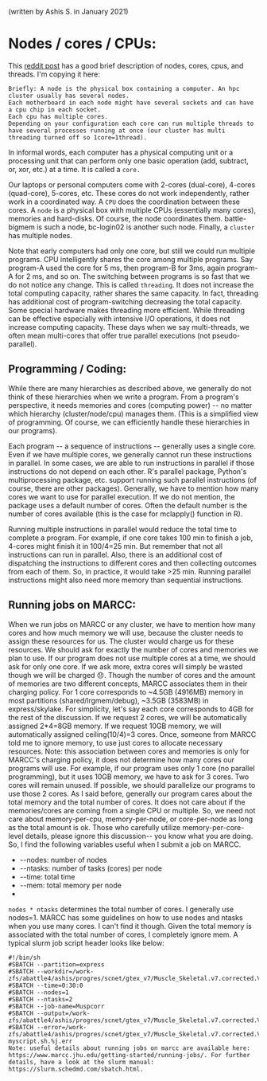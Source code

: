 (written by Ashis S. in January 2021)
# Nodes / cores / CPUs:
This [reddit post](https://www.reddit.com/r/HPC/comments/ag86bc/node_cpu_core_thread/) has a good brief description of nodes, cores, cpus, and threads. I'm copying it here:
```
Briefly: A node is the physical box containing a computer. An hpc cluster usually has several nodes.
Each motherboard in each node might have several sockets and can have a cpu chip in each socket.
Each cpu has multiple cores.
Depending on your configuration each core can run multiple threads to have several processes running at once (our cluster has multi threading turned off so 1core=1thread).
```

In informal words, each computer has a physical computing unit or a processing unit that can perform only one basic operation (add, subtract, or, xor, etc.) at a time. It is called a `core.`

Our laptops or personal computers come with 2-cores (dual-core), 4-cores (quad-core), 5-cores, etc. These cores do not work independently, rather work in a coordinated way. A `CPU` does the coordination between these cores.
A `node` is a physical box with multiple CPUs (essentially many cores), memories and hard-disks. Of course, the node coordinates them. battle-bigmem is such a node, bc-login02 is another such node.
Finally, a `cluster` has multiple nodes.

Note that early computers had only one core, but still we could run multiple programs. CPU intelligently shares the core among multiple programs. Say program-A used the core for 5 ms, then program-B for 3ms, again program-A for 2 ms, and so on. The switching between programs is so fast that we do not notice any change. This is called `threading`. It does not increase the total computing capacity, rather shares the same capacity. In fact, threading has additional cost of program-switching decreasing the total capacity. Some special hardware makes threading more efficient. While threading can be effective especially with intensive I/O operations, it does not increase computing capacity. These days when we say multi-threads, we often mean multi-cores that offer true parallel executions (not pseudo-parallel).

## Programming / Coding:
While there are many hierarchies as described above, we generally do not think of these hierarchies when we write a program. From a program's perspective, it needs memories and cores (computing power) -- no matter which hierarchy (cluster/node/cpu) manages them. (This is a simplified view of programming. Of course, we can efficiently handle these hierarchies in our programs).

Each program -- a sequence of instructions -- generally uses a single core. Even if we have multiple cores, we generally cannot run these instructions in parallel. In some cases, we are able to run instructions in parallel if those instructions do not depend on each other. R's parallel package, Python's multiprocessing package, etc. support running such parallel instructions (of course, there are other packages). Generally, we have to mention how many cores we want to use for parallel execution. If we do not mention, the package uses a default number of cores. Often the default number is the number of cores available (this is the case for mclapply() function in R).

Running multiple instructions in parallel would reduce the total time to complete a program. For example, if one core takes 100 min to finish a job, 4-cores might finish it in 100/4=25 min. But remember that not all instructions can run in parallel. Also, there is an additional cost of dispatching the instructions to different cores and then collecting outcomes from each of them. So, in practice, it would take >25 min. Running parallel instructions might also need more memory than sequential instructions.

## Running jobs on MARCC:
When we run jobs on MARCC or any cluster, we have to mention how many cores and how much memory we will use, because the cluster needs to assign these resources for us. The cluster would charge us for these resources.
We should ask for exactly the number of cores and memories we plan to use. If our program does not use multiple cores at a time, we should ask for only one core. If we ask more, extra cores will simply be wasted though we will be charged :disappointed:.
Though the number of cores and the amount of memories are two different concepts, MARCC associates them in their charging policy. For 1 core corresponds to ~4.5GB (4916MB) memory in most partitions (shared/lrgmem/debug), ~3.5GB (3583MB) in express/skylake. For simplicity, let's say each core corresponds to 4GB for the rest of the discussion. If we request 2 cores, we will be automatically assigned 2*4=8GB memory. If we request 10GB memory, we will automatically assigned ceiling(10/4)=3 cores. Once, someone from MARCC told me to ignore memory, to use just cores to allocate necessary resources.
Note: this association between cores and memories is only for MARCC's charging policy, it does not determine how many cores our programs will use. For example, if our program uses only 1 core (no parallel programming), but it uses 10GB memory, we have to ask for 3 cores. Two cores will remain unused. If possible, we should parallelize our programs to use those 2 cores.
As I said before, generally our program cares about the total memory and the total number of cores. It does not care about if the memories/cores are coming from a single CPU or multiple. So, we need not care about memory-per-cpu, memory-per-node, or core-per-node as long as the total amount is ok. Those who carefully utilize memory-per-core-level details, please ignore this discussion-- you know what you are doing.
So, I find the following variables useful when I submit a job on MARCC.

* --nodes: number of nodes
* --ntasks: number of tasks (cores) per node
* --time: total time
* --mem: total memory per node
* 
`nodes * ntasks` determines the total number of cores. I generally use nodes=1. MARCC has some guidelines on how to use nodes and ntasks when you use many cores. I can't find it though. Given the total memory is associated with the total number of cores, I completely ignore mem.
A typical slurm job script header looks like below:

```
#!/bin/sh
#SBATCH --partition=express
#SBATCH --workdir=/work-zfs/abattle4/ashis/progres/scnet/gtex_v7/Muscle_Skeletal.v7.corrected.VAR.500/jobs
#SBATCH --time=0:30:0
#SBATCH --nodes=1
#SBATCH --ntasks=2
#SBATCH --job-name=Muspcorr
#SBATCH --output=/work-zfs/abattle4/ashis/progres/scnet/gtex_v7/Muscle_Skeletal.v7.corrected.VAR.500/jobs/myscript.sh.%j.out
#SBATCH --error=/work-zfs/abattle4/ashis/progres/scnet/gtex_v7/Muscle_Skeletal.v7.corrected.VAR.500/jobs/ myscript.sh.%j.err
Note: useful details about running jobs on marcc are available here: https://www.marcc.jhu.edu/getting-started/running-jobs/. For further details, have a look at the slurm manual: https://slurm.schedmd.com/sbatch.html.
```
